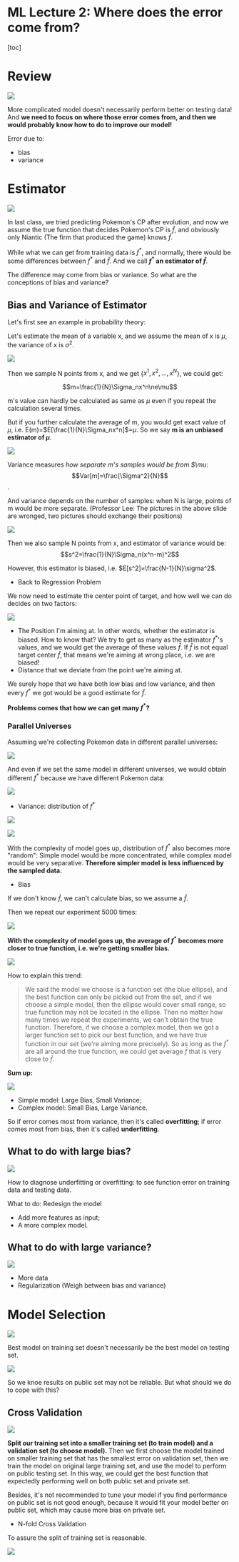 # ML Lecture 2: Where does the error come from?

[toc]

# Review

![](http://tech-blog-pictures.oss-cn-beijing.aliyuncs.com/MachineLearningMoocNotes/Lecture2/1.png)

More complicated model doesn't necessarily perform better on testing data! And **we need to focus on where those error comes from, and then we would probably know how to do to improve our model!**

Error due to:

- bias
- variance

# Estimator

![](http://tech-blog-pictures.oss-cn-beijing.aliyuncs.com/MachineLearningMoocNotes/Lecture2/2.png)

In last class, we tried predicting Pokemon's CP after evolution, and now we assume the true function that decides Pokemon's CP is $\hat{f}$, and obviously only Niantic (The firm that produced the game) knows $\hat{f}$. 

While what we can get from training data is $f^*$, and normally, there would be some differences between $f^*$ and $\hat{f}$. And we call **$f^*$ an estimator of $\hat{f}$**.

The difference may come from bias or variance. So what are the conceptions of bias and variance?

## Bias and Variance of Estimator

Let's first see an example in probability theory:


Let's estimate the mean of a variable x, and we assume the mean of x is $\mu$, the variance of x is $\sigma^2$.

![](http://tech-blog-pictures.oss-cn-beijing.aliyuncs.com/MachineLearningMoocNotes/Lecture2/3.png)


Then we sample N points from x, and we get {$x^1,x^2,...,x^N$}, we could get:

$$m=\frac{1}{N}\Sigma_nx^n\ne\mu$$

m's value can hardly be calculated as same as $\mu$ even if you repeat the calculation several times.

But if you further calculate the average of m, you would get exact value of $\mu$, i.e. E(m)=$E[\frac{1}{N}\Sigma_nx^n]$=$\mu$. So we say **m is an unbiased estimator of $\mu$**.

![](http://tech-blog-pictures.oss-cn-beijing.aliyuncs.com/MachineLearningMoocNotes/Lecture2/4.png)

Variance measures *how separate m's samples would be from $\mu*:
$$Var[m]=\frac{\Sigma^2}{N}$$.

And variance depends on the number of samples: when N is large, points of m would be more separate. (Professor Lee: The pictures in the above slide are wronged, two pictures should exchange their positions)

![](http://tech-blog-pictures.oss-cn-beijing.aliyuncs.com/MachineLearningMoocNotes/Lecture2/5.png)

Then we also sample N points from x, and estimator of variance would be:
$$s^2=\frac{1}{N}\Sigma_n(x^n-m)^2$$

However, this estimator is biased, i.e. $E[s^2]=\frac{N-1}{N}\sigma^2$.

- Back to Regression Problem

We now need to estimate the center point of target, and how well we can do decides on two factors:

![](http://tech-blog-pictures.oss-cn-beijing.aliyuncs.com/MachineLearningMoocNotes/Lecture2/6.png)

- The Position I'm aiming at. In other words, whether the estimator is biased. How to know that? We try to get as many as the estimator $f^*$'s values, and we would get the average of these values $\bar{f}$. If $\bar{f}$ is not equal target center $\hat{f}$, that means we're aiming at wrong place, i.e. we are biased!
- Distance that we deviate from the point we're aiming at.

We surely hope that we have both low bias and low variance, and then every $f^*$ we got would be a good estimate for $\hat{f}$.

**Problems comes that how we can get many $f^*$?**

### Parallel Universes

Assuming we're collecting Pokemon data in different parallel universes:

![](http://tech-blog-pictures.oss-cn-beijing.aliyuncs.com/MachineLearningMoocNotes/Lecture2/7.png)

And even if we set the same model in different universes, we would obtain different $f^*$ because we have different Pokemon data:

![](http://tech-blog-pictures.oss-cn-beijing.aliyuncs.com/MachineLearningMoocNotes/Lecture2/8.png)

- Variance: distribution of $f^*$

![](http://tech-blog-pictures.oss-cn-beijing.aliyuncs.com/MachineLearningMoocNotes/Lecture2/9.png)

![](http://tech-blog-pictures.oss-cn-beijing.aliyuncs.com/MachineLearningMoocNotes/Lecture2/10.png)

With the complexity of model goes up, distribution of $f^*$ also becomes more "random": Simple model would be more concentrated, while complex model would be very separative. **Therefore simpler model is less influenced by the sampled data.**


- Bias

If we don't know $\hat{f}$, we can't calculate bias, so we assume a $\hat{f}$.

Then we repeat our experiment 5000 times:

![](http://tech-blog-pictures.oss-cn-beijing.aliyuncs.com/MachineLearningMoocNotes/Lecture2/11.png)

**With the complexity of model goes up, the average of $f^*$ becomes more closer to true function, i.e. we're getting smaller bias.**

![](http://tech-blog-pictures.oss-cn-beijing.aliyuncs.com/MachineLearningMoocNotes/Lecture2/12.png)

How to explain this trend:

> We said the model we choose is a function set (the blue ellipse), and the best function can only be picked out from the set, and if we choose a simple model, then the ellipse would cover small range, so true function may not be located in the ellipse. Then no matter how many times we repeat the experiments, we can't obtain the true function.
> Therefore, if we choose a complex model, then we got a larger function set to pick our best function, and we have true function in our set (we're aiming more precisely). So as long as the $f^*$ are all around the true function, we could get average $\bar{f}$ that is very close to $\hat{f}$.

**Sum up:**

![](http://tech-blog-pictures.oss-cn-beijing.aliyuncs.com/MachineLearningMoocNotes/Lecture2/13.png)

- Simple model: Large Bias, Small Variance;
- Complex model: Small Bias, Large Variance.

So if error comes most from variance, then it's called **overfitting**; if error comes most from bias, then it's called **underfitting**.

## What to do with large bias?

![](http://tech-blog-pictures.oss-cn-beijing.aliyuncs.com/MachineLearningMoocNotes/Lecture2/14.png)

How to diagnose underfitting or overfitting: to see function error on training data and testing data.

What to do: Redesign the model
- Add more features as input;
- A more complex model.

## What to do with large variance?

![](http://tech-blog-pictures.oss-cn-beijing.aliyuncs.com/MachineLearningMoocNotes/Lecture2/15.png)

- More data
- Regularization (Weigh between bias and variance)

# Model Selection

![](http://tech-blog-pictures.oss-cn-beijing.aliyuncs.com/MachineLearningMoocNotes/Lecture2/16.png)

Best model on training set doesn't necessarily be the best model on testing set.

![](http://tech-blog-pictures.oss-cn-beijing.aliyuncs.com/MachineLearningMoocNotes/Lecture2/17.png)

So we knoe results on public set may not be reliable. But what should we do to cope with this?

## Cross Validation

![](http://tech-blog-pictures.oss-cn-beijing.aliyuncs.com/MachineLearningMoocNotes/Lecture2/18.png)

**Split our training set into a smaller training set (to train model) and a validation set (to choose model).** Then we first choose the model trained on smaller training set that has the smallest error on validation set, then we train the model on original large training set, and use the model to perform on public testing set. In this way, we could get the best function that expectedly performing well on both public set and private set.

Besides, it's not recommended to tune your model if you find performance on public set is not good enough, because it would fit your model better on public set, which may cause more bias on private set. 

- N-fold Cross Validation

To assure the split of training set is reasonable.

![](http://tech-blog-pictures.oss-cn-beijing.aliyuncs.com/MachineLearningMoocNotes/Lecture2/19.png)













